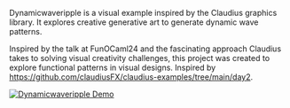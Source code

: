 Dynamicwaveripple is a visual example inspired by the Claudius graphics library. It explores creative generative art to generate dynamic wave patterns.


Inspired by the talk at FunOCaml24 and the fascinating approach Claudius takes to solving visual creativity challenges, this project was created to explore functional patterns in visual designs.
 Inspired by https://github.com/claudiusFX/claudius-examples/tree/main/day2.




[![Dynamicwaveripple Demo](assets/WaveRipples.png)](assets/demo.mp4)
